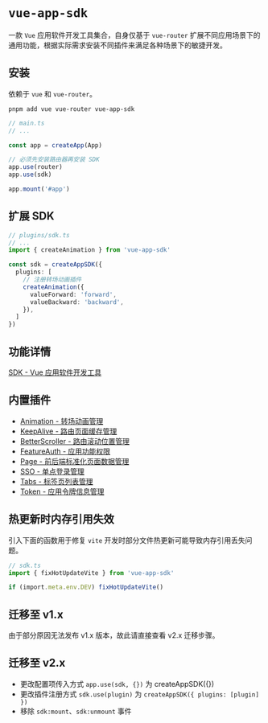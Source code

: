 # `vue-app-sdk`

一款 `Vue` 应用软件开发工具集合，自身仅基于 `vue-router` 扩展不同应用场景下的通用功能，根据实际需求安装不同插件来满足各种场景下的敏捷开发。

## 安装

依赖于 `vue` 和 `vue-router`。

```shell
pnpm add vue vue-router vue-app-sdk
```

```ts
// main.ts
// ...

const app = createApp(App)

// 必须先安装路由器再安装 SDK
app.use(router)
app.use(sdk)

app.mount('#app')
```

## 扩展 SDK

```ts
// plugins/sdk.ts
// ...
import { createAnimation } from 'vue-app-sdk'

const sdk = createAppSDK({
  plugins: [
    // 注册转场动画插件
    createAnimation({
      valueForward: 'forward',
      valueBackward: 'backward',
    }),
  ]
})
```

## 功能详情

[SDK - Vue 应用软件开发工具](https://github.com/l246804/vue-app-sdk/wiki/SDK)

## 内置插件

- [Animation - 转场动画管理](https://github.com/l246804/vue-app-sdk/wiki/Animation)
- [KeepAlive - 路由页面缓存管理](https://github.com/l246804/vue-app-sdk/wiki/KeepAlive)
- [BetterScroller - 路由滚动位置管理](https://github.com/l246804/vue-app-sdk/wiki/BetterScroller)
- [FeatureAuth - 应用功能权限](https://github.com/l246804/vue-app-sdk/wiki/FeatureAuth)
- [Page - 前后端标准化页面数据管理](https://github.com/l246804/vue-app-sdk/wiki/Page)
- [SSO - 单点登录管理](https://github.com/l246804/vue-app-sdk/wiki/SSO)
- [Tabs - 标签页列表管理](https://github.com/l246804/vue-app-sdk/wiki/Tabs)
- [Token - 应用令牌信息管理](https://github.com/l246804/vue-app-sdk/wiki/Token)

## 热更新时内存引用失效

引入下面的函数用于修复 `vite` 开发时部分文件热更新可能导致内存引用丢失问题。

```ts
// sdk.ts
import { fixHotUpdateVite } from 'vue-app-sdk'

if (import.meta.env.DEV) fixHotUpdateVite()
```

## 迁移至 v1.x

由于部分原因无法发布 v1.x 版本，故此请直接查看 v2.x 迁移步骤。

## 迁移至 v2.x

- 更改配置项传入方式 `app.use(sdk, {})` 为 createAppSDK({})
- 更改插件注册方式 `sdk.use(plugin)` 为 `createAppSDK({ plugins: [plugin] })`
- 移除 `sdk:mount`、`sdk:unmount` 事件
